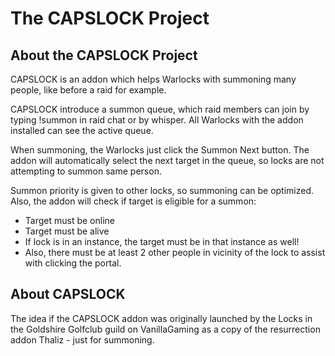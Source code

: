 # The CAPSLOCK Project

## About the CAPSLOCK Project
CAPSLOCK is an addon which helps Warlocks with summoning many people, like
before a raid for example.

CAPSLOCK introduce a summon queue, which raid members can join by typing
!summon in raid chat or by whisper.
All Warlocks with the addon installed can see the active queue.

When summoning, the Warlocks just click the Summon Next button. The addon
will automatically select the next target in the queue, so locks are not
attempting to summon same person.

Summon priority is given to other locks, so summoning can be optimized.
Also, the addon will check if target is eligible for a summon:

* Target must be online
* Target must be alive
* If lock is in an instance, the target must be in that instance as well!
* Also, there must be at least 2 other people in vicinity of the lock to assist with clicking the portal.



## About CAPSLOCK
The idea if the CAPSLOCK addon was originally launched by the Locks in the
Goldshire Golfclub guild on VanillaGaming as a copy of the resurrection addon
Thaliz - just for summoning.

